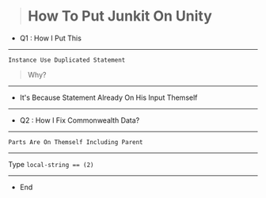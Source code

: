 > # How To Put Junkit On Unity
- Q1 : How I Put This
-----------------
```Instance Use Duplicated Statement```
> Why?
-----------------
- It's Because Statement Already On His Input Themself
-----------------
- Q2 : How I Fix Commonwealth Data?
------------------
```Parts Are On Themself Including Parent```

-----------------
Type ```local-string == (2)```

-----------------
- End
